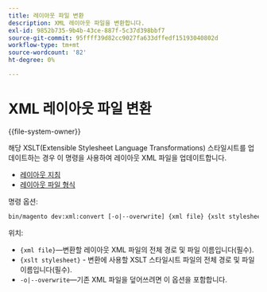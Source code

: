 ```yaml
---
title: 레이아웃 파일 변환
description: XML 레이아웃 파일을 변환합니다.
exl-id: 9852b735-9b4b-43ce-887f-5c37d398bbf7
source-git-commit: 95ffff39d82cc9027fa633dffedf15193040802d
workflow-type: tm+mt
source-wordcount: '82'
ht-degree: 0%

---
```


# XML 레이아웃 파일 변환

{{file-system-owner}}

해당 XSLT(Extensible Stylesheet Language Transformations) 스타일시트를 업데이트하는 경우 이 명령을 사용하여 레이아웃 XML 파일을 업데이트합니다.

- [레이아웃 지침](https://developer.adobe.com/commerce/frontend-core/guide/layouts/xml-instructions/)
- [레이아웃 파일 형식](https://developer.adobe.com/commerce/frontend-core/guide/layouts/types/)

명령 옵션:

```bash
bin/magento dev:xml:convert [-o|--overwrite] {xml file} {xslt stylesheet}
```

위치:

- `{xml file}`—변환할 레이아웃 XML 파일의 전체 경로 및 파일 이름입니다(필수).
- `{xslt stylesheet}` - 변환에 사용할 XSLT 스타일시트 파일의 전체 경로 및 파일 이름입니다(필수).
- `-o|--overwrite`—기존 XML 파일을 덮어쓰려면 이 옵션을 포함합니다.
